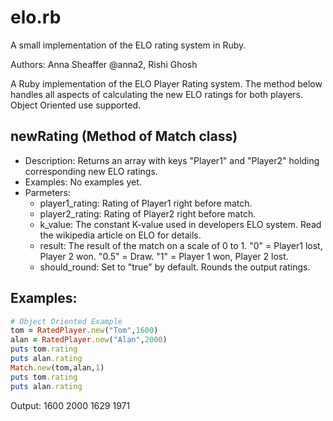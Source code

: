 elo.rb
======

A small implementation of the ELO rating system in Ruby.

Authors: Anna Sheaffer @anna2, Rishi Ghosh 

A Ruby implementation of the ELO Player Rating system. The method below handles all aspects of calculating the new ELO ratings for both players. Object Oriented use supported.


newRating (Method of Match class)
-------------
+   Description: Returns an array with keys "Player1" and "Player2" holding corresponding new ELO ratings.
+   Examples: No examples yet.
+   Parmeters: 
    +   player1_rating: Rating of Player1 right before match.
    +   player2_rating: Rating of Player2 right before match.
    +   k_value: The constant K-value used in developers ELO system. Read the wikipedia article on ELO for details.
    +   result: The result of the match on a scale of 0 to 1. "0" = Player1 lost, Player 2 won. "0.5" = Draw. "1" = Player 1 won, Player 2 lost.
    +	should_round: Set to "true" by default. Rounds the output ratings.


Examples:
-------------
```ruby
# Object Oriented Example
tom = RatedPlayer.new("Tom",1600)
alan = RatedPlayer.new("Alan",2000)
puts tom.rating
puts alan.rating
Match.new(tom,alan,1)
puts tom.rating
puts alan.rating
```

Output:
1600
2000
1629
1971

